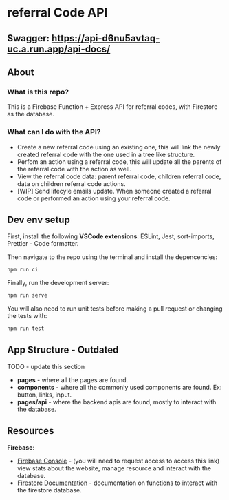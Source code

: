 # referral Code API

## Swagger: https://api-d6nu5avtaq-uc.a.run.app/api-docs/

## About

### What is this repo?

This is a Firebase Function + Express API for referral codes, with Firestore as the database.

### What can I do with the API?

- Create a new referral code using an existing one, this will link the newly created referral code with the one used in a tree like structure.
- Perfom an action using a referral code, this will update all the parents of the referral code with the action as well.
- View the referral code data: parent referral code, children referral code, data on children referral code actions.
- [WIP] Send lifecyle emails update. When someone created a referral code or performed an action using your referral code.

## Dev env setup

First, install the following **VSCode extensions**: ESLint, Jest, sort-imports, Prettier - Code formatter.

Then navigate to the repo using the terminal and install the depencencies:

```bash
npm run ci
```

Finally, run the development server:

```bash
npm run serve
```

You will also need to run unit tests before making a pull request or changing the tests with:

```bash
npm run test
```

## App Structure - Outdated

TODO - update this section

- **pages** - where all the pages are found.
- **components** - where all the commonly used components are found. Ex: button, links, input.
- **pages/api** - where the backend apis are found, mostly to interact with the database.

## Resources

**Firebase**:

- [Firebase Console](https://console.firebase.google.com/project/club-five-4ee6a/overview) - (you will need to request access to access this link) view stats about the website, manage resource and interact with the database.
- [Firestore Documentation](https://firebase.google.com/docs/reference/js/firestore_) - documentation on functions to interact with the firestore database.
